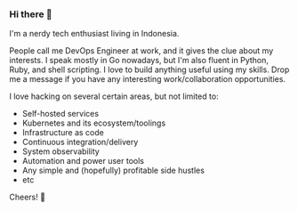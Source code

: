 ### Hi there 👋

I'm a nerdy tech enthusiast living in Indonesia. 

People call me DevOps Engineer at work, and it gives the clue about my interests. I speak mostly in Go nowadays, but I'm also fluent in Python, Ruby, and shell scripting. I love to build anything useful using my skills. Drop me a message if you have any interesting work/collaboration opportunities.

I love hacking on several certain areas, but not limited to:

- Self-hosted services
- Kubernetes and its ecosystem/toolings
- Infrastructure as code
- Continuous integration/delivery
- System observability
- Automation and power user tools
- Any simple and (hopefully) profitable side hustles 
- etc

Cheers! 🍻

<!--
**akhy/akhy** is a ✨ _special_ ✨ repository because its `README.md` (this file) appears on your GitHub profile.

Here are some ideas to get you started:

- 🔭 I’m currently working on ...
- 🌱 I’m currently learning ...
- 👯 I’m looking to collaborate on ...
- 🤔 I’m looking for help with ...
- 💬 Ask me about ...
- 📫 How to reach me: ...
- 😄 Pronouns: ...
- ⚡ Fun fact: ...
-->
